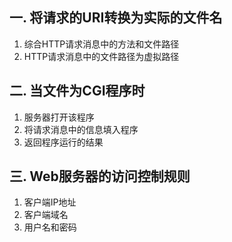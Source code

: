 ## 一. 将请求的URI转换为实际的文件名
1. 综合HTTP请求消息中的方法和文件路径
2. HTTP请求消息中的文件路径为虚拟路径
## 二. 当文件为CGI程序时
1. 服务器打开该程序
2. 将请求消息中的信息填入程序
3. 返回程序运行的结果
## 三. Web服务器的访问控制规则
1. 客户端IP地址
2. 客户端域名
3. 用户名和密码